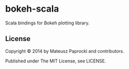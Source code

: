 # bokeh-scala

Scala bindings for Bokeh plotting library.

## License

Copyright &copy; 2014 by Mateusz Paprocki and contributors.

Published under The MIT License, see LICENSE.
